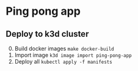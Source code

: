 # Ping pong app

## Deploy to k3d cluster

0. Build docker images `make docker-build`
1. Import image `k3d image import ping-pong-app`
2. Deploy all `kubectl apply -f manifests`
